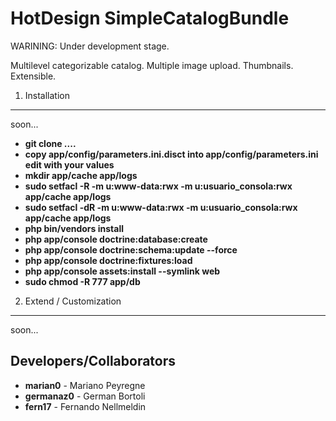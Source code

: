 HotDesign SimpleCatalogBundle
========================

WARINING: Under development stage. 

Multilevel categorizable catalog. Multiple image upload. Thumbnails. Extensible.


1) Installation
---------------

soon...

* **git clone ....**
* **copy app/config/parameters.ini.disct into app/config/parameters.ini edit with your values**
* **mkdir app/cache app/logs**
* **sudo setfacl -R -m u:www-data:rwx -m u:usuario_consola:rwx app/cache app/logs**
* **sudo setfacl -dR -m u:www-data:rwx -m u:usuario_consola:rwx app/cache app/logs**
* **php bin/vendors install**
* **php app/console doctrine:database:create**
* **php app/console doctrine:schema:update --force**
* **php app/console doctrine:fixtures:load**
* **php app/console assets:install --symlink web**
* **sudo chmod -R 777 app/db**

2) Extend / Customization
-----------------------

soon...

Developers/Collaborators
---------------

* **marian0** - Mariano Peyregne
* **germanaz0** - German Bortoli 
* **fern17** - Fernando Nellmeldin